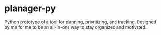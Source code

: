 # planager-py
Python prototype of a tool for planning, prioritizing, and tracking. Designed by me for me to be an all-in-one way to stay organized and motivated.
